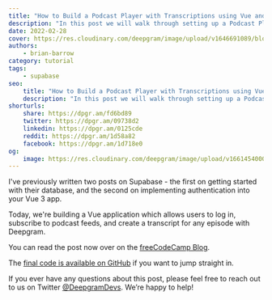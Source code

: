 ```yaml
---
title: "How to Build a Podcast Player with Transcriptions using Vue and Supabase"
description: "In this post we will walk through setting up a Podcast Player app using Supabase and Vue 3, including getting transcriptions for the podcasts."
date: 2022-02-28
cover: https://res.cloudinary.com/deepgram/image/upload/v1646691089/blog/2022/02/supabase-podcast-player-vue/Build-Podcast-Player-app-w-transcriptions-using-Vue-Supabase%402x.jpg
authors:
    - brian-barrow
category: tutorial
tags:
    - supabase
seo:
    title: "How to Build a Podcast Player with Transcriptions using Vue and Supabase"
    description: "In this post we will walk through setting up a Podcast Player app using Supabase and Vue 3, including getting transcriptions for the podcasts."
shorturls:
    share: https://dpgr.am/fd6bd89
    twitter: https://dpgr.am/09738d2
    linkedin: https://dpgr.am/0125cde
    reddit: https://dpgr.am/1d58a82
    facebook: https://dpgr.am/1d718e0
og:
    image: https://res.cloudinary.com/deepgram/image/upload/v1661454000/blog/supabase-podcast-player-vue/ograph.png
---
```


I've previously written two posts on Supabase - the first on getting started with their database, and the second on implementing authentication into your Vue 3 app.

Today, we're building a Vue application which allows users to log in, subscribe to podcast feeds, and create a transcript for any episode with Deepgram.

You can read the post now over on the [freeCodeCamp Blog](https://www.freecodecamp.org/news/build-a-podcast-player-with-transcriptions-using-vue-supabase/).

The [final code is available on GitHub](https://github.com/briancbarrow/vue-supabase-auth/tree/final-podcast-feed-transcriptions) if you want to jump straight in.

If you ever have any questions about this post, please feel free to reach out to us on Twitter [@DeepgramDevs](https://twitter.com/DeepgramDevs). We’re happy to help!

        